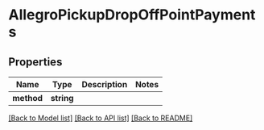 # AllegroPickupDropOffPointPayments

## Properties
Name | Type | Description | Notes
------------ | ------------- | ------------- | -------------
**method** | **string** |  | 

[[Back to Model list]](../../README.md#documentation-for-models) [[Back to API list]](../../README.md#documentation-for-api-endpoints) [[Back to README]](../../README.md)

